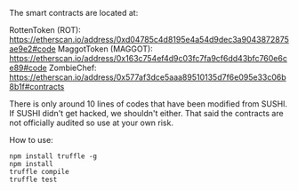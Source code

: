 The smart contracts are located at:

RottenToken (ROT): https://etherscan.io/address/0xd04785c4d8195e4a54d9dec3a9043872875ae9e2#code
MaggotToken (MAGGOT): https://etherscan.io/address/0x163c754ef4d9c03fc7fa9cf6dd43bfc760e6ce89#code
ZombieChef: https://etherscan.io/address/0x577af3dce5aaa89510135d7f6e095e33c06b8b1f#contracts

There is only around 10 lines of codes that have been modified from SUSHI. If SUSHI didn't get hacked, we shouldn't either. That said the contracts are not officially audited so use at your own risk.

How to use:

```
npm install truffle -g
npm install
truffle compile
truffle test
```